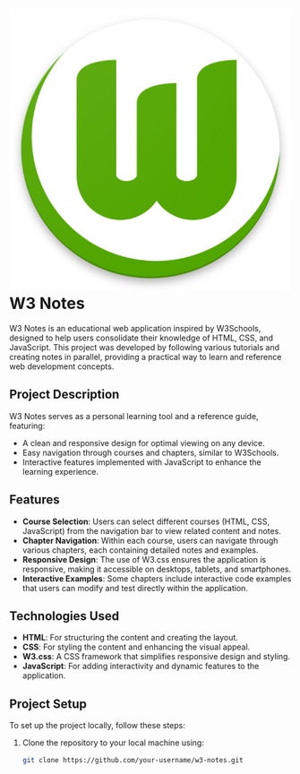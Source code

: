 # ![W3 Notes Logo](favicon.ico) W3 Notes

W3 Notes is an educational web application inspired by W3Schools, designed to help users consolidate their knowledge of HTML, CSS, and JavaScript. This project was developed by following various tutorials and creating notes in parallel, providing a practical way to learn and reference web development concepts.

## Project Description

W3 Notes serves as a personal learning tool and a reference guide, featuring:
- A clean and responsive design for optimal viewing on any device.
- Easy navigation through courses and chapters, similar to W3Schools.
- Interactive features implemented with JavaScript to enhance the learning experience.

## Features

- **Course Selection**: Users can select different courses (HTML, CSS, JavaScript) from the navigation bar to view related content and notes.
- **Chapter Navigation**: Within each course, users can navigate through various chapters, each containing detailed notes and examples.
- **Responsive Design**: The use of W3.css ensures the application is responsive, making it accessible on desktops, tablets, and smartphones.
- **Interactive Examples**: Some chapters include interactive code examples that users can modify and test directly within the application.

## Technologies Used

- **HTML**: For structuring the content and creating the layout.
- **CSS**: For styling the content and enhancing the visual appeal.
- **W3.css**: A CSS framework that simplifies responsive design and styling.
- **JavaScript**: For adding interactivity and dynamic features to the application.

## Project Setup

To set up the project locally, follow these steps:

1. Clone the repository to your local machine using:
   ```bash
   git clone https://github.com/your-username/w3-notes.git
